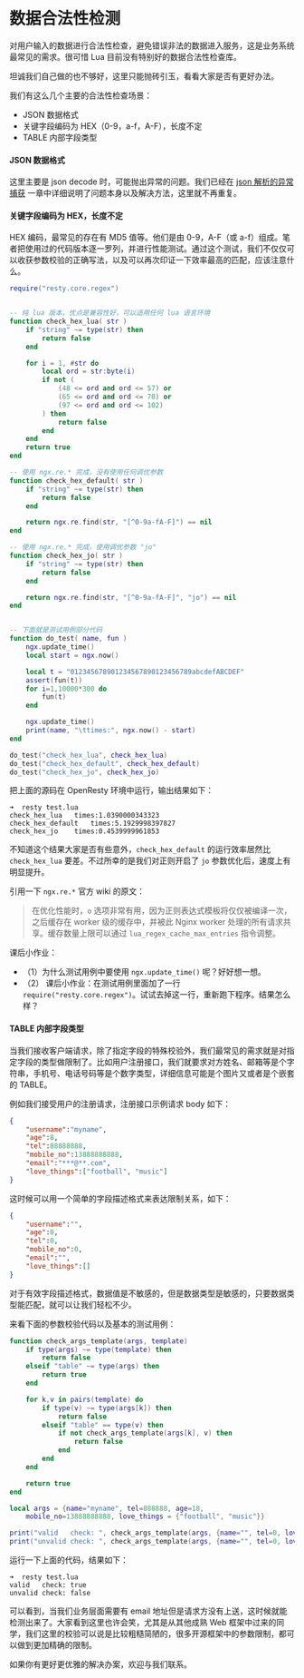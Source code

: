 # 数据合法性检测

对用户输入的数据进行合法性检查，避免错误非法的数据进入服务，这是业务系统最常见的需求。很可惜 Lua 目前没有特别好的数据合法性检查库。

坦诚我们自己做的也不够好，这里只能抛砖引玉，看看大家是否有更好办法。

我们有这么几个主要的合法性检查场景：

- JSON 数据格式
- 关键字段编码为 HEX（0-9，a-f，A-F），长度不定
- TABLE 内部字段类型

#### JSON 数据格式

这里主要是 json decode 时，可能抛出异常的问题。我们已经在 [json 解析的异常捕获](../json/parse_exception.md) 一章中详细说明了问题本身以及解决方法，这里就不再重复。

#### 关键字段编码为 HEX，长度不定

HEX 编码，最常见的存在有 MD5 值等。他们是由 0-9，A-F（或 a-f）组成。笔者把使用过的代码版本逐一罗列，并进行性能测试。通过这个测试，我们不仅仅可以收获参数校验的正确写法，以及可以再次印证一下效率最高的匹配，应该注意什么。

```lua
require("resty.core.regex")


-- 纯 lua 版本，优点是兼容性好，可以适用任何 lua 语言环境
function check_hex_lua( str )
    if "string" ~= type(str) then
        return false
    end

    for i = 1, #str do
        local ord = str:byte(i)
        if not (
            (48 <= ord and ord <= 57) or
            (65 <= ord and ord <= 70) or
            (97 <= ord and ord <= 102)
        ) then
            return false
        end
    end
    return true
end

-- 使用 ngx.re.* 完成，没有使用任何调优参数
function check_hex_default( str )
    if "string" ~= type(str) then
        return false
    end

    return ngx.re.find(str, "[^0-9a-fA-F]") == nil
end

-- 使用 ngx.re.* 完成，使用调优参数 "jo"
function check_hex_jo( str )
    if "string" ~= type(str) then
        return false
    end

    return ngx.re.find(str, "[^0-9a-fA-F]", "jo") == nil
end


-- 下面就是测试用例部分代码
function do_test( name, fun )
    ngx.update_time()
    local start = ngx.now()

    local t = "012345678901234567890123456789abcdefABCDEF"
    assert(fun(t))
    for i=1,10000*300 do
        fun(t)
    end

    ngx.update_time()
    print(name, "\ttimes:", ngx.now() - start)
end

do_test("check_hex_lua", check_hex_lua)
do_test("check_hex_default", check_hex_default)
do_test("check_hex_jo", check_hex_jo)
```

把上面的源码在 OpenResty 环境中运行，输出结果如下：

```shell
➜  resty test.lua
check_hex_lua   times:1.0390000343323
check_hex_default   times:5.1929998397827
check_hex_jo    times:0.4539999961853
```

不知道这个结果大家是否有些意外，`check_hex_default` 的运行效率居然比 `check_hex_lua` 要差。不过所幸的是我们对正则开启了 `jo` 参数优化后，速度上有明显提升。

引用一下 `ngx.re.*` 官方 wiki 的原文：
> 在优化性能时，`o` 选项非常有用，因为正则表达式模板将仅仅被编译一次，之后缓存在 worker 级的缓存中，并被此 Nginx worker 处理的所有请求共享。缓存数量上限可以通过 `lua_regex_cache_max_entries` 指令调整。

课后小作业：
- （1）为什么测试用例中要使用 `ngx.update_time()` 呢？好好想一想。
- （2） 课后小作业：在测试用例里面加了一行 `require("resty.core.regex")`。试试去掉这一行，重新跑下程序。结果怎么样？

#### TABLE 内部字段类型

当我们接收客户端请求，除了指定字段的特殊校验外，我们最常见的需求就是对指定字段的类型做限制了。比如用户注册接口，我们就要求对方姓名、邮箱等是个字符串，手机号、电话号码等是个数字类型，详细信息可能是个图片又或者是个嵌套的 TABLE。

例如我们接受用户的注册请求，注册接口示例请求 body 如下：

```json
{
    "username":"myname",
    "age":8,
    "tel":88888888,
    "mobile_no":13888888888,
    "email":"***@**.com",
    "love_things":["football", "music"]
}
```

这时候可以用一个简单的字段描述格式来表达限制关系，如下：

```json
{
    "username":"",
    "age":0,
    "tel":0,
    "mobile_no":0,
    "email":"",
    "love_things":[]
}
```

对于有效字段描述格式，数据值是不敏感的，但是数据类型是敏感的，只要数据类型能匹配，就可以让我们轻松不少。

来看下面的参数校验代码以及基本的测试用例：

```lua
function check_args_template(args, template)
    if type(args) ~= type(template) then
        return false
    elseif "table" ~= type(args) then
        return true
    end

    for k,v in pairs(template) do
        if type(v) ~= type(args[k]) then
            return false
        elseif "table" == type(v) then
            if not check_args_template(args[k], v) then
                return false
            end
        end
    end

    return true
end

local args = {name="myname", tel=888888, age=18,
    mobile_no=13888888888, love_things = {"football", "music"}}

print("valid   check: ", check_args_template(args, {name="", tel=0, love_things={}}))
print("unvalid check: ", check_args_template(args, {name="", tel=0, love_things={}, email=""}))
```

运行一下上面的代码，结果如下：

```shell
➜  resty test.lua
valid   check: true
unvalid check: false
```

可以看到，当我们业务层面需要有 email 地址但是请求方没有上送，这时候就能检测出来了。大家看到这里也许会笑，尤其是从其他成熟 Web 框架中过来的同学，我们这里的校验可以说是比较粗糙简陋的，很多开源框架中的参数限制，都可以做到更加精确的限制。

如果你有更好更优雅的解决办案，欢迎与我们联系。
